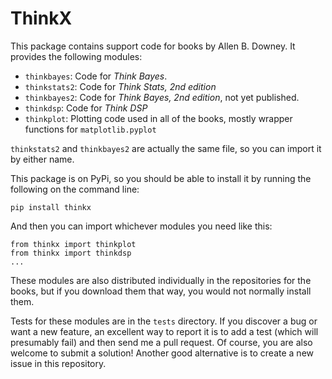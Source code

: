 # ThinkX

This package contains support code for books by Allen B. Downey.  It provides the following modules:

* `thinkbayes`: Code for *Think Bayes*. 
* `thinkstats2`: Code for *Think Stats, 2nd edition*
* `thinkbayes2`: Code for *Think Bayes, 2nd edition*, not yet published.
* `thinkdsp`: Code for *Think DSP*
* `thinkplot`: Plotting code used in all of the books, mostly wrapper functions for `matplotlib.pyplot`

`thinkstats2` and `thinkbayes2` are actually the same file, so you can import it by either name.

This package is on PyPi, so you should be able to install it by running the following on the command line:

    pip install thinkx

And then you can import whichever modules you need like this:

    from thinkx import thinkplot
    from thinkx import thinkdsp
    ...

These modules are also distributed individually in the repositories for the books, but if you download them that way, you would not normally install them.

Tests for these modules are in the `tests` directory.  If you discover a bug or want a new feature, an excellent way to report it is to add a test (which will presumably fail) and then send me a pull request.  Of course, you are also welcome to submit a solution!  Another good alternative is to create a new issue in this repository.
